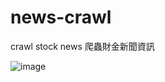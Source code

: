 # news-crawl
crawl stock news
爬蟲財金新聞資訊

![image](https://user-images.githubusercontent.com/31869213/186837656-977334b2-bc53-4e1d-b9e3-8c974e095a44.png)

